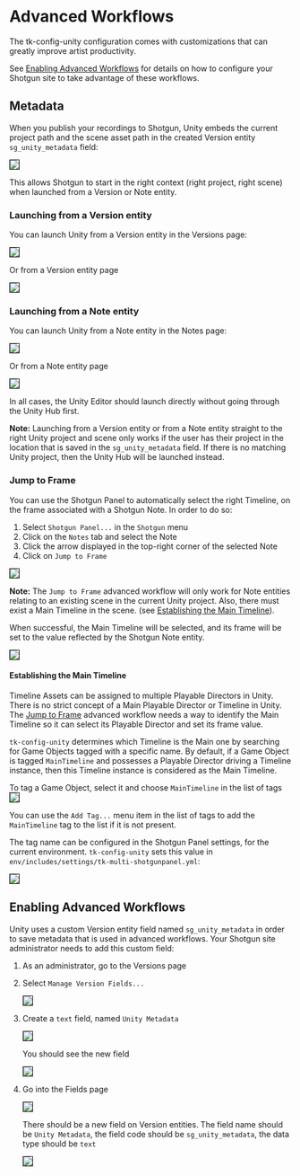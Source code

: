 # Advanced Workflows
The tk-config-unity configuration comes with customizations that can greatly
improve artist productivity. 

See [Enabling Advanced Workflows](#enabling-advanced-workflows) for details on how to configure your Shotgun
site to take advantage of these workflows.

## Metadata
When you publish your recordings to Shotgun, Unity embeds the current project path 
and the scene asset path in the created Version entity `sg_unity_metadata` field:

<img src="images/metadata.png" style="border: 1px solid black"/>

This allows Shotgun to start in the right context (right project, 
right scene) when launched from a Version or Note entity.

### Launching from a Version entity
You can launch Unity from a Version entity in the Versions page:

<img src="images/launch_from_version_1.png" style="border: 1px solid black"/>

Or from a Version entity page

<img src="images/launch_from_version_2.png" style="border: 1px solid black"/>

### Launching from a Note entity
You can launch Unity from a Note entity in the Notes page:

<img src="images/launch_from_note_1.png" style="border: 1px solid black"/>

Or from a Note entity page

<img src="images/launch_from_note_2.png" style="border: 1px solid black"/>

In all cases, the Unity Editor should launch directly without going through the 
Unity Hub first.

**Note:** Launching from a Version entity or from a Note entity straight to the 
right Unity project and scene only works if the user has their 
project in the location that is saved in the `sg_unity_metadata` field.
If there is no matching Unity project, then the Unity Hub will
be launched instead.

### Jump to Frame
You can use the Shotgun Panel to automatically select the right Timeline, on the
frame associated with a Shotgun Note. In order to do so:

1. Select `Shotgun Panel...` in the `Shotgun` menu
2. Click on the `Notes` tab and select the Note
3. Click the arrow displayed in the top-right corner of the selected Note
4. Click on `Jump to Frame`

<img src="images/jump_to_frame.png" style="border: 1px solid black"/>

**Note:** The `Jump to Frame` advanced workflow will only work for Note entities
relating to an existing scene in the current Unity project. Also, there must
exist a Main Timeline in the scene.
(see [Establishing the Main Timeline](#establishing-the-main-timeline)).

When successful, the Main Timeline will be selected, and its frame will be set 
to the value reflected by the Shotgun Note entity.

<img src="images/jump_to_frame_focused_main.png" style="border: 1px solid black"/>

#### Establishing the Main Timeline
Timeline Assets can be assigned to multiple Playable Directors in Unity. There 
is no strict concept of a Main Playable Director or Timeline in Unity. The
[Jump to Frame](#jump-to-frame) advanced workflow needs a way to identify the 
Main Timeline so it can select its Playable Director and set its frame value.

`tk-config-unity` determines which Timeline is the Main one by searching for
Game Objects tagged with a specific name. By default, if a Game Object is tagged 
`MainTimeline` and possesses a Playable Director driving a Timeline instance, then
this Timeline instance is considered as the Main Timeline.

To tag a Game Object, select it and choose `MainTimeline` in the list of tags 
<img src="images/tagging_main_timeline.png" style="border: 1px solid black"/>

You can use the `Add Tag...` menu item in the list of tags to add the 
`MainTimeline` tag to the list if it is not present.

The tag name can be configured in the Shotgun Panel settings, for the current
environment. `tk-config-unity` sets this value in 
`env/includes/settings/tk-multi-shotgunpanel.yml`: 

<img src="images/main_timeline_setting.png" style="border: 1px solid black"/>

## Enabling Advanced Workflows
Unity uses a custom Version entity field named `sg_unity_metadata` in order to
save metadata that is used in advanced workflows. Your Shotgun site administrator
needs to add this custom field:

1. As an administrator, go to the Versions page
2. Select `Manage Version Fields...`  

    <img src="images/manage_version_fields.png" style="border: 1px solid black"/>

3. Create a `text` field, named `Unity Metadata`  

    <img src="images/new_field.png" style="border: 1px solid black"/>

    You should see the new field  

    <img src="images/new_field_2.png" style="border: 1px solid black"/>

4. Go into the Fields page  

    <img src="images/fields.png" style="border: 1px solid black"/>  

    There should be a new field on Version entities. The field name should be 
    `Unity Metadata`, the field code should be `sg_unity_metadata`, the data
    type should be `text`  

    <img src="images/validate_field.png" style="border: 1px solid black"/>